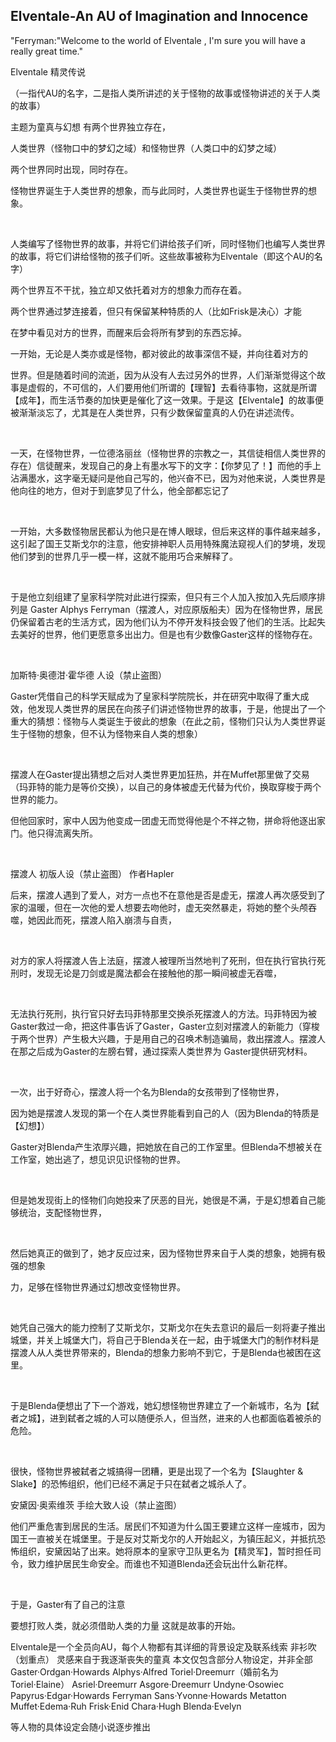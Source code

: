 ## Elventale-An AU of Imagination and Innocence

"Ferryman:"Welcome to the world of Elventale , I'm sure you will have a really great time." 

Elventale 精灵传说

（一指代AU的名字，二是指人类所讲述的关于怪物的故事或怪物讲述的关于人类的故事）

主题为童真与幻想
有两个世界独立存在，

人类世界（怪物口中的梦幻之域）和怪物世界（人类口中的幻梦之域）

两个世界同时出现，同时存在。

怪物世界诞生于人类世界的想象，而与此同时，人类世界也诞生于怪物世界的想象。

 

人类编写了怪物世界的故事，并将它们讲给孩子们听，同时怪物们也编写人类世界的故事，将它们讲给怪物的孩子们听。这些故事被称为Elventale（即这个AU的名字）

两个世界互不干扰，独立却又依托着对方的想象力而存在着。

两个世界通过梦连接着，但只有保留某种特质的人（比如Frisk是决心）才能

在梦中看见对方的世界，而醒来后会将所有梦到的东西忘掉。

一开始，无论是人类亦或是怪物，都对彼此的故事深信不疑，并向往着对方的

世界。但是随着时间的流逝，因为从没有人去过另外的世界，人们渐渐觉得这个故事是虚假的，不可信的，人们要用他们所谓的【理智】去看待事物，这就是所谓【成年】，而生活节奏的加快更是催化了这一效果。于是这【Elventale】的故事便被渐渐淡忘了，尤其是在人类世界，只有少数保留童真的人仍在讲述流传。

 

一天，在怪物世界，一位德洛丽丝（怪物世界的宗教之一，其信徒相信人类世界的存在）信徒醒来，发现自己的身上有墨水写下的文字：【你梦见了！】而他的手上沾满墨水，这字毫无疑问是他自己写的，他兴奋不已，因为对他来说，人类世界是他向往的地方，但对于到底梦见了什么，他全部都忘记了

 

一开始，大多数怪物居民都认为他只是在博人眼球，但后来这样的事件越来越多，这引起了国王艾斯戈尔的注意，他安排神职人员用特殊魔法窥视人们的梦境，发现他们梦到的世界几乎一模一样，这就不能用巧合来解释了。

 

于是他立刻组建了皇家科学院对此进行探索，但只有三个人加入按加入先后顺序排列是 Gaster Alphys Ferryman（摆渡人，对应原版船夫）因为在怪物世界，居民仍保留着古老的生活方式，因为他们认为不停开发科技会毁了他们的生活。比起失去美好的世界，他们更愿意多出出力。但是也有少数像Gaster这样的怪物存在。

 


加斯特·奥德泔·霍华德 人设（禁止盗图）




Gaster凭借自己的科学天赋成为了皇家科学院院长，并在研究中取得了重大成效，他发现人类世界的居民在向孩子们讲述怪物世界的故事，于是，他提出了一个重大的猜想：怪物与人类诞生于彼此的想象（在此之前，怪物们只认为人类世界诞生于怪物的想象，但不认为怪物来自人类的想象）

 

摆渡人在Gaster提出猜想之后对人类世界更加狂热，并在Muffet那里做了交易（玛菲特的能力是等价交换），以自己的身体被虚无代替为代价，换取穿梭于两个世界的能力。

但他回家时，家中人因为他变成一团虚无而觉得他是个不祥之物，拼命将他逐出家门。他只得流离失所。

 


摆渡人 初版人设（禁止盗图） 作者Hapler


后来，摆渡人遇到了爱人，对方一点也不在意他是否是虚无，摆渡人再次感受到了家的温暖，但在一次他的爱人想要去吻他时，虚无突然暴走，将她的整个头颅吞噬，她因此而死，摆渡人陷入崩溃与自责，

 

对方的家人将摆渡人告上法庭，摆渡人被理所当然地判了死刑，但在执行官执行死刑时，发现无论是刀剑或是魔法都会在接触他的那一瞬间被虚无吞噬，

 

无法执行死刑，执行官只好去玛菲特那里交换杀死摆渡人的方法。玛菲特因为被Gaster救过一命，把这件事告诉了Gaster，Gaster立刻对摆渡人的新能力（穿梭于两个世界）产生极大兴趣，于是用自己的召唤术制造骗局，救出摆渡人。摆渡人在那之后成为Gaster的左膀右臂，通过探索人类世界为 Gaster提供研究材料。

 

一次，出于好奇心，摆渡人将一个名为Blenda的女孩带到了怪物世界，

因为她是摆渡人发现的第一个在人类世界能看到自己的人（因为Blenda的特质是【幻想】）

Gaster对Blenda产生浓厚兴趣，把她放在自己的工作室里。但Blenda不想被关在工作室，她出逃了，想见识见识怪物的世界。

 

但是她发现街上的怪物们向她投来了厌恶的目光，她很是不满，于是幻想着自己能够统治，支配怪物世界，

 

然后她真正的做到了，她才反应过来，因为怪物世界来自于人类的想象，她拥有极强的想象

力，足够在怪物世界通过幻想改变怪物世界。

 

她凭自己强大的能力控制了艾斯戈尔，艾斯戈尔在失去意识的最后一刻将妻子推出城堡，并关上城堡大门，将自己于Blenda关在一起，由于城堡大门的制作材料是摆渡人从人类世界带来的，Blenda的想象力影响不到它，于是Blenda也被困在这里。

 

于是Blenda便想出了下一个游戏，她幻想怪物世界建立了一个新城市，名为【弑者之城】，进到弑者之城的人可以随便杀人，但当然，进来的人也都面临着被杀的危险。

 

很快，怪物世界被弑者之城搞得一团糟，更是出现了一个名为【Slaughter & Slake】的恐怖组织，他们已经不满足于只在弑者之城杀人了。


安黛因·奥索维茨 手绘大致人设（禁止盗图）


他们严重危害到居民的生活。居民们不知道为什么国王要建立这样一座城市，因为国王一直被关在城堡里。于是反对艾斯戈尔的人开始起义，为镇压起义，并抵抗恐怖组织，安黛因站了出来。她将原本的皇家守卫队更名为【精灵军】，暂时担任司令，致力维护居民生命安全。而谁也不知道Blenda还会玩出什么新花样。

 

于是，Gaster有了自己的注意

要想打败人类，就必须借助人类的力量
这就是故事的开始。


Elventale是一个全员向AU，每个人物都有其详细的背景设定及联系线索
非衫吹（划重点）
灵感来自于我逐渐丧失的童真
本文仅包含部分人物设定，并非全部
Gaster·Ordgan·Howards
Alphys·Alfred
Toriel·Dreemurr（婚前名为Toriel·Elaine）
Asriel·Dreemurr
Asgore·Dreemurr
Undyne·Osowiec
Papyrus·Edgar·Howards
Ferryman
Sans·Yvonne·Howards
Metatton
Muffet·Edema·Ruh
Frisk·Enid
Chara·Hugh
Blenda·Evelyn

等人物的具体设定会随小说逐步推出
